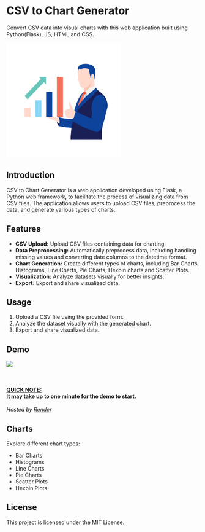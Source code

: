 # CSV to Chart Generator

Convert CSV data into visual charts with this web application built using Python(Flask), JS, HTML and CSS.

<img src='static/img/stats.png'>

## Introduction
CSV to Chart Generator is a web application developed using Flask, a Python web framework, to facilitate the process of visualizing data from CSV files. The application allows users to upload CSV files, preprocess the data, and generate various types of charts.

## Features
- **CSV Upload:** Upload CSV files containing data for charting.
- **Data Preprocessing:** Automatically preprocess data, including handling missing values and converting date columns to the datetime format.
- **Chart Generation:** Create different types of charts, including Bar Charts, Histograms, Line Charts, Pie Charts, Hexbin charts and Scatter Plots.
- **Visualization:** Analyze datasets visually for better insights.
- **Export:** Export and share visualized data.

## Usage
1. Upload a CSV file using the provided form.
2. Analyze the dataset visually with the generated chart.
3. Export and share visualized data.

## Demo
<a href="https://csv-to-plot.onrender.com/">
    <img src="https://img.shields.io/badge/Check%20out%20the%20live%20demo-66b2b2"></img>
</a>

<br><br>
**<ins>QUICK NOTE:</ins><br>It may take up to one minute for the demo to start.**
<br><br>
*Hosted by [Render](https://render.com/)*

## Charts
Explore different chart types:
- Bar Charts
- Histograms
- Line Charts
- Pie Charts
- Scatter Plots
- Hexbin Plots

## License
This project is licensed under the MIT License.
